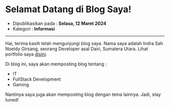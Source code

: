 # Selamat Datang di Blog Saya!
- Dipublikasikan pada : **Selasa, 12 Maret 2024**
- Kategori : **Informasi**

---

Hai, terima kasih telah mengunjungi blog saya. Nama saya adalah Indra Sah Noeldy Girsang, seorang Developer asal
Dairi, Sumatera Utara. Lihat portfolio saya [disini]().

Di blog ini, saya akan memposting blog tentang :

- IT
- FullStack Development
- Gaming

Nantinya saya juga akan memposting blog dengan tema lainnya. Jadi, stay tuned!
